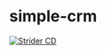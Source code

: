 simple-crm
==========

[![Strider CD](http://www.zebfross.com:3000/zebfross/simple-crm/latest-test/)](http://zebfross.com:3000/zebfross/simple-crm)
